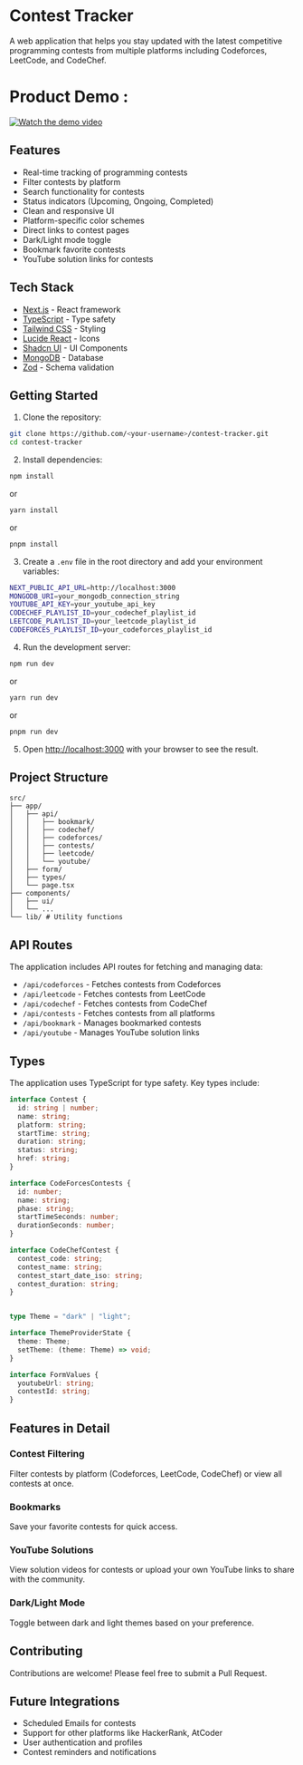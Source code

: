 # Contest Tracker

A web application that helps you stay updated with the latest competitive programming contests from multiple platforms including Codeforces, LeetCode, and CodeChef.

# Product Demo : 
[![Watch the demo video](https://www.loom.com/i/5d904c82d27a42be8f7b01e45eb08333)](https://www.loom.com/share/c2d5af58dc6b4bda9a48151c3e43559d?sid=f9d30762-a299-4405-9f3e-b18e1b406e00)

## Features

- Real-time tracking of programming contests
- Filter contests by platform
- Search functionality for contests
- Status indicators (Upcoming, Ongoing, Completed)
- Clean and responsive UI
- Platform-specific color schemes
- Direct links to contest pages
- Dark/Light mode toggle
- Bookmark favorite contests
- YouTube solution links for contests

## Tech Stack

- [Next.js](https://nextjs.org/) - React framework
- [TypeScript](https://www.typescriptlang.org/) - Type safety
- [Tailwind CSS](https://tailwindcss.com/) - Styling
- [Lucide React](https://lucide.dev/) - Icons
- [Shadcn UI](https://ui.shadcn.com/) - UI Components
- [MongoDB](https://www.mongodb.com/) - Database
- [Zod](https://zod.dev/) - Schema validation

## Getting Started

1. Clone the repository:

```bash
git clone https://github.com/<your-username>/contest-tracker.git
cd contest-tracker
```

2. Install dependencies:

```bash
npm install
```

or

```bash
yarn install
```

or

```bash
pnpm install
```

3. Create a `.env` file in the root directory and add your environment variables:

```bash
NEXT_PUBLIC_API_URL=http://localhost:3000
MONGODB_URI=your_mongodb_connection_string
YOUTUBE_API_KEY=your_youtube_api_key
CODECHEF_PLAYLIST_ID=your_codechef_playlist_id
LEETCODE_PLAYLIST_ID=your_leetcode_playlist_id
CODEFORCES_PLAYLIST_ID=your_codeforces_playlist_id
```

4. Run the development server:

```bash
npm run dev
```

or

```bash
yarn run dev
```

or

```bash
pnpm run dev
```

5. Open [http://localhost:3000](http://localhost:3000) with your browser to see the result.

## Project Structure

```
src/
├── app/
│   ├── api/
│   │   ├── bookmark/
│   │   ├── codechef/
│   │   ├── codeforces/
│   │   ├── contests/
│   │   ├── leetcode/
│   │   └── youtube/
│   ├── form/
│   ├── types/
│   └── page.tsx
├── components/
│   ├── ui/
│   └── ...
└── lib/ # Utility functions
```

## API Routes

The application includes API routes for fetching and managing data:

- `/api/codeforces` - Fetches contests from Codeforces
- `/api/leetcode` - Fetches contests from LeetCode
- `/api/codechef` - Fetches contests from CodeChef
- `/api/contests` - Fetches contests from all platforms
- `/api/bookmark` - Manages bookmarked contests
- `/api/youtube` - Manages YouTube solution links

## Types

The application uses TypeScript for type safety. Key types include:

```typescript
interface Contest {
  id: string | number;
  name: string;
  platform: string;
  startTime: string;
  duration: string;
  status: string;
  href: string;
}

interface CodeForcesContests {
  id: number;
  name: string;
  phase: string;
  startTimeSeconds: number;
  durationSeconds: number;
}

interface CodeChefContest {
  contest_code: string;
  contest_name: string;
  contest_start_date_iso: string;
  contest_duration: string;
}


type Theme = "dark" | "light";

interface ThemeProviderState {
  theme: Theme;
  setTheme: (theme: Theme) => void;
}

interface FormValues {
  youtubeUrl: string;
  contestId: string;
}
```

## Features in Detail

### Contest Filtering
Filter contests by platform (Codeforces, LeetCode, CodeChef) or view all contests at once.

### Bookmarks
Save your favorite contests for quick access.

### YouTube Solutions
View solution videos for contests or upload your own YouTube links to share with the community.

### Dark/Light Mode
Toggle between dark and light themes based on your preference.

## Contributing

Contributions are welcome! Please feel free to submit a Pull Request.

## Future Integrations 
- Scheduled Emails for contests
- Support for other platforms like HackerRank, AtCoder
- User authentication and profiles
- Contest reminders and notifications
